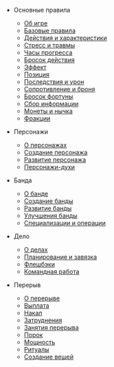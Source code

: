 * Основные правила
    - [Об игре](core.md)
    - [Базовые правила](basics.md)
    - [Действия и характеристики](actions-attributes.md)
    - [Стресс и травмы](stress-trauma.md)
    - [Часы прогресса](progress-clocks.md)
    - [Бросок действия](action-roll.md)
    - [Эффект](effect.md)
    - [Позиция](position.md)
    - [Последствия и урон](consequences-harm.md)
    - [Сопротивление и броня](resistance-armor.md)
    - [Бросок фортуны](fortune-roll.md)
    - [Сбор информации](gathering-information.md)
    - [Монеты и нычка](coin-stash.md)
    - [Фракции](factions.md)

* Персонажи
    - [О персонажах](characters.md)
    - [Создание персонажа](characters-creation.md)
    - [Развитие персонажа](characters-advancement.md)
    - [Персонажи-духи](characters-spirits.md)

* Банда
    - [О банде](crew.md)
    - [Создание банды](crew-creation.md)
    - [Развитие банды](crew-advancement.md)
    - [Улучшения банды](crew-upgrades.md)
    - [Специализации и операции](crew-specialization.md)

* Дело
    - [О делах](score.md)
    - [Планирование и завязка](planning-engagement.md)
    - [Флешбэки](flashbacks.md)
    - [Командная работа](teamwork.md)

* Перерыв
    - [О перерыве](downtime.md)
    - [Выплата](payoff.md)
    - [Накал](heat.md)
    - [Затруднения](entanglements.md)
    - [Занятия перерыва](downtime-activities.md)
    - [Порок](vice.md)
    - [Мощность](magnitude.md)
    - [Ритуалы](rituals.md)
    - [Создание вещей](crafting.md)

